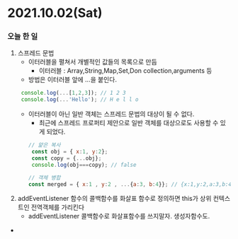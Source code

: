 # 2021.10.02(Sat)
### 오늘 한 일
1. 스프레드 문법
    * 이터러블을 펼쳐서 개별적인 값들의 목록으로 만듬
      * 이터러블 : Array,String,Map,Set,Don collection,arguments 등
    * 방법은 이터러블 앞에 ...을 붙인다.
   ```javascript
    console.log(...[1,2,3]); // 1 2 3
    console.log(...'Hello'); // H e l l o
   ```
   * 이터러블이 아닌 일반 객체는 스프레드 문법의 대상이 될 수 없다.
     * 최근에 스프레드 프로퍼티 제안으로 일반 객체를 대상으로도 사용할 수 있게 되었다.
     ```javascript
     // 얉은 복사
      const obj = { x:1, y:2};
      const copy = {...obj};
      console.log(obj===copy); // false  
     
     // 객체 병합
     const merged = { x:1 , y:2 , ...{a:3, b:4}}; // {x:1,y:2,a:3,b:4}
     ```
2. addEventListener 함수의 콜백함수를 화살표 함수로 정의하면 this가 상위 컨텍스트인 전역객체를 가리킨다
   * addEventListener 콜백함수로 화살표함수를 쓰지말자. 생성자함수도.
* 